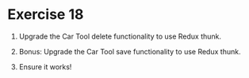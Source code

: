 # Exercise 18

1. Upgrade the Car Tool delete functionality to use Redux thunk.

2. Bonus: Upgrade the Car Tool save functionality to use Redux thunk.

3. Ensure it works!
